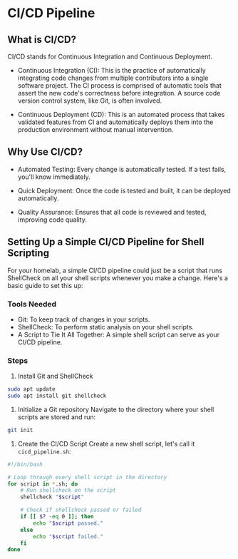 

# CI/CD Pipeline

## What is CI/CD?

CI/CD stands for Continuous Integration and Continuous Deployment.

* Continuous Integration (CI): This is the practice of automatically integrating code changes from multiple contributors into a single software project.
    The CI process is comprised of automatic tools that assert the new code's correctness before integration.
    A source code version control system, like Git, is often involved.

* Continuous Deployment (CD): This is an automated process that takes validated features from CI and automatically deploys them into the production environment without manual intervention.

## Why Use CI/CD?

* Automated Testing: Every change is automatically tested. If a test fails, you'll know immediately.

* Quick Deployment: Once the code is tested and built, it can be deployed automatically.

* Quality Assurance: Ensures that all code is reviewed and tested, improving code quality.

## Setting Up a Simple CI/CD Pipeline for Shell Scripting

For your homelab, a simple CI/CD pipeline could just be a script that runs ShellCheck on all your shell scripts whenever you make a change. Here's a basic guide to set this up:

### Tools Needed

* Git: To keep track of changes in your scripts.
* ShellCheck: To perform static analysis on your shell scripts.
* A Script to Tie It All Together: A simple shell script can serve as your CI/CD pipeline.


### Steps

1. Install Git and ShellCheck
```bash
sudo apt update
sudo apt install git shellcheck
```

1. Initialize a Git repository
Navigate to the directory where your shell scripts are stored and run:
```bash
git init
```

1. Create the CI/CD Script
Create a new shell script, let's call it `cicd_pipeline.sh`:
```bash
#!/bin/bash

# Loop through every shell script in the directory
for script in *.sh; do
    # Run shellcheck on the script
    shellcheck "$script"

    # Check if shellcheck passed or failed
    if [[ $? -eq 0 ]]; then
        echo "$script passed."
    else
        echo "$script failed."
    fi
done
```



